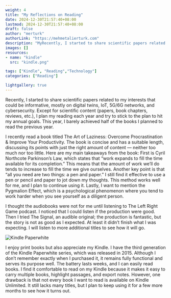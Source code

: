```yaml
---
weight: 4
title: "My Reflections on Reading"
date: 2024-12-30T21:57:40+08:00
lastmod: 2024-12-30T21:57:40+08:00
draft: false
author: "merturk"
authorLink: "https://mehmetalierturk.com"
description: "MyRecently, I started to share scientific papers related to my interests that could be informative, mostly on digital twins, IoT, 5G/6G networks, and cybersecurity. Except for scientific content (papers, book chapters, reviews, etc.)"
images: []
resources:
- name: "kindle"
  src: "kindle.png"

tags: ["Kindle", "Reading","Technology"]
categories: ["Reading"]

lightgallery: true
---
```



Recently, I started to share scientific papers related to my interests that could be informative, mostly on digital twins, IoT, 5G/6G networks, and cybersecurity. Except for scientific content (papers, book chapters, reviews, etc.), I plan my reading each year and try to stick to the plan to hit my annual goals. This year, I barely achieved half of the books I planned to read the previous year.

I recently read a book titled The Art of Laziness: Overcome Procrastination & Improve Your Productivity. The book is concise and has a suitable length, discussing its points with just the right amount of content — neither too much nor too little. Here are my main takeaways from the book: First is Cyril Northcote Parkinson’s Law, which states that “work expands to fill the time available for its completion.” This means that the amount of work we’ll do tends to increase to fill the time we give ourselves. Another key point is that “all you need are two things: a pen and paper.” I still find it effective to use a pen or pencil and paper to jot down my thoughts. This method works well for me, and I plan to continue using it. Lastly, I want to mention the Pygmalion Effect, which is a psychological phenomenon where you tend to work harder when you see yourself as a diligent person.

I thought the audiobooks were not for me until listening to The Left Right Game podcast. I noticed that I could listen if the production were good. Then I tried The Signal, an audible original; the production is fantastic, but the story is not as good as I expected. At least it didn’t finish what I was expecting. I will listen to more additional titles to see how it will go.

![Kindle Paperwhite](kindle.png 'Kindle')


I enjoy print books but also appreciate my Kindle. I have the third generation of the Kindle Paperwhite series, which was released in 2015. Although I don’t remember exactly when I purchased it, it remains fully functional and serves its purpose well. The battery lasts weeks, and I can easily read books. I find it comfortable to read on my Kindle because it makes it easy to carry multiple books, highlight passages, and export notes. However, one drawback is that not every book I want to read is available on Kindle Unlimited. It still lacks many titles, but I plan to keep using it for a few more months to see how it turns out.